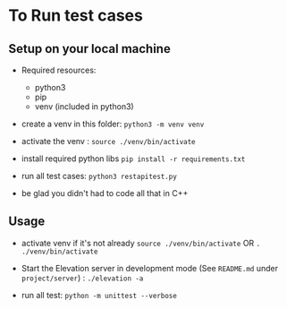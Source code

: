 # To Run test cases

## Setup on your local machine
 - Required resources:
    - python3
    - pip
    - venv (included in python3)

 - create a venv in this folder:
    `python3 -m venv venv`

 - activate the venv :
    `source ./venv/bin/activate`

 - install required python libs
    `pip install -r requirements.txt`

 - run all test cases:
    `python3 restapitest.py`

 - be glad you didn't had to code all that in C++

## Usage

 - activate venv if it's not already
    `source ./venv/bin/activate`
    OR
    `. ./venv/bin/activate`

 - Start the Elevation server in development mode (See `README.md` under `project/server`) :
    `./elevation -a`

 - run all test:
    `python -m unittest --verbose`

